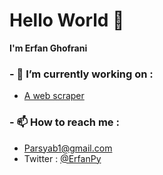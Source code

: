 # Hello World 👋

**I'm Erfan Ghofrani**

### - 🔭 I’m currently working on :
* [A web scraper](https://github.com/ErfanPY/sciencedirect-authors-data)

### - 📫 How to reach me :

* Parsyab1@gmail.com
* Twitter : [@ErfanPy](https://twitter.com/ErfanPy)

<!--
**ErfanPY/ErfanPy** is a ✨ _special_ ✨ repository because its `README.md` (this file) appears on your GitHub profile.

Here are some ideas to get you started:

- 🔭 I’m currently working on ...
- 🌱 I’m currently learning ...
- 👯 I’m looking to collaborate on ...
- 🤔 I’m looking for help with ...
- 💬 Ask me about ...
- 📫 How to reach me: ...
- 😄 Pronouns: ...
- ⚡ Fun fact: ...
-->
